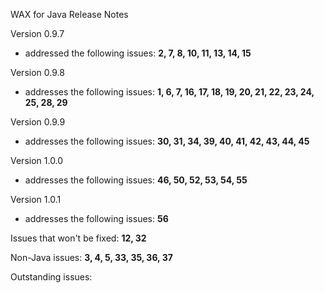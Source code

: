 WAX for Java Release Notes

Version 0.9.7
- addressed the following issues:
**2, 7, 8, 10, 11, 13, 14, 15**

Version 0.9.8
- addresses the following issues:
**1, 6, 7, 16, 17, 18, 19, 20, 21, 22, 23, 24, 25, 28, 29**

Version 0.9.9
- addresses the following issues:
**30, 31, 34, 39, 40, 41, 42, 43, 44, 45**

Version 1.0.0
- addresses the following issues:
**46, 50, 52, 53, 54, 55**

Version 1.0.1
- addresses the following issues:
**56**

Issues that won't be fixed:
**12, 32**

Non-Java issues:
**3, 4, 5, 33, 35, 36, 37**

Outstanding issues:
